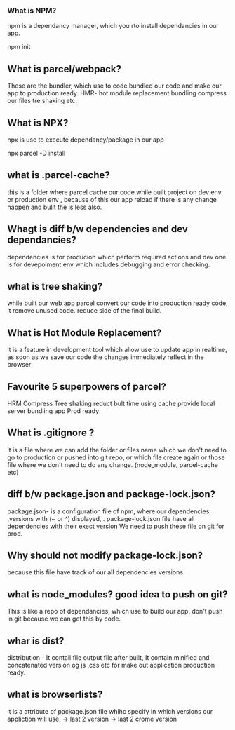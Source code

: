 ### What is NPM?

npm is a dependancy manager, which you rto install dependancies in our app.

npm init

## What is parcel/webpack?

These are the bundler, which use to code bundled our code and make our app to production ready.
HMR- hot module replacement
bundling
compress our files
tre shaking etc.

## What is NPX?

npx is use to execute dependancy/package in our app

npx parcel -D install

## what is .parcel-cache?

this is a folder where parcel cache our code while built project on dev env or production env , because of this our app reload if there is any change happen and bulit the is less also.

## Whagt is diff b/w dependencies and dev dependancies?

dependencies is for producion which perform required actions and dev one is for devepolment env which includes debugging and error checking.

## what is tree shaking?

while built our web app parcel convert our code into production ready code, it remove unused code. reduce side of the final build.

## What is Hot Module Replacement?

it is a feature in development tool which allow use to update app in realtime, as soon as we save our code the changes immediately reflect in the browser

## Favourite 5 superpowers of parcel?

HRM
Compress
Tree shaking
reduct bult time using cache
provide local server
bundling app Prod ready

## What is .gitignore ?

it is a file where we can add the folder or files name which we don't need to go to production or pushed into git repo, or which file create again or those file where we don't need to do any change.
(node_module, parcel-cache etc)

## diff b/w package.json and package-lock.json?

package.json- is a configuration file of npm, where our dependencies ,versions with (~ or ^) displayed, .
package-lock.json file have all dependencies with their exect version
We need to push these file on git for prod.

## Why should not modify package-lock.json?

because this file have track of our all dependencies versions.

## what is node_modules? good idea to push on git?

This is like a repo of dependancies, which use to build our app.
don't push in git because we can get this by code.

## whar is dist?

distribution - It contail file output file after built, It contain minified and concatenated version og js ,css etc for make out application production ready.

## what is browserlists?

it is a attribute of package.json file whihc specify in which versions our appliction will use.
-> last 2 version
-> last 2 crome version
